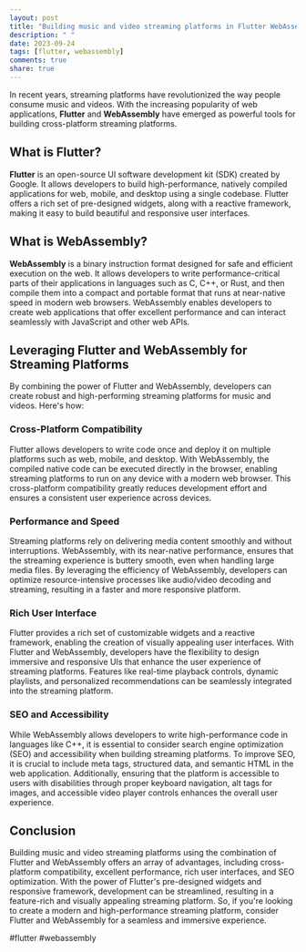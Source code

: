 ```yaml
---
layout: post
title: "Building music and video streaming platforms in Flutter WebAssembly"
description: " "
date: 2023-09-24
tags: [flutter, webassembly]
comments: true
share: true
---
```


In recent years, streaming platforms have revolutionized the way people consume music and videos. With the increasing popularity of web applications, **Flutter** and **WebAssembly** have emerged as powerful tools for building cross-platform streaming platforms.

## What is Flutter?

**Flutter** is an open-source UI software development kit (SDK) created by Google. It allows developers to build high-performance, natively compiled applications for web, mobile, and desktop using a single codebase. Flutter offers a rich set of pre-designed widgets, along with a reactive framework, making it easy to build beautiful and responsive user interfaces.

## What is WebAssembly?

**WebAssembly** is a binary instruction format designed for safe and efficient execution on the web. It allows developers to write performance-critical parts of their applications in languages such as C, C++, or Rust, and then compile them into a compact and portable format that runs at near-native speed in modern web browsers. WebAssembly enables developers to create web applications that offer excellent performance and can interact seamlessly with JavaScript and other web APIs.

## Leveraging Flutter and WebAssembly for Streaming Platforms

By combining the power of Flutter and WebAssembly, developers can create robust and high-performing streaming platforms for music and videos. Here's how:

### Cross-Platform Compatibility

Flutter allows developers to write code once and deploy it on multiple platforms such as web, mobile, and desktop. With WebAssembly, the compiled native code can be executed directly in the browser, enabling streaming platforms to run on any device with a modern web browser. This cross-platform compatibility greatly reduces development effort and ensures a consistent user experience across devices.

### Performance and Speed

Streaming platforms rely on delivering media content smoothly and without interruptions. WebAssembly, with its near-native performance, ensures that the streaming experience is buttery smooth, even when handling large media files. By leveraging the efficiency of WebAssembly, developers can optimize resource-intensive processes like audio/video decoding and streaming, resulting in a faster and more responsive platform.

### Rich User Interface

Flutter provides a rich set of customizable widgets and a reactive framework, enabling the creation of visually appealing user interfaces. With Flutter and WebAssembly, developers have the flexibility to design immersive and responsive UIs that enhance the user experience of streaming platforms. Features like real-time playback controls, dynamic playlists, and personalized recommendations can be seamlessly integrated into the streaming platform.

### SEO and Accessibility

While WebAssembly allows developers to write high-performance code in languages like C++, it is essential to consider search engine optimization (SEO) and accessibility when building streaming platforms. To improve SEO, it is crucial to include meta tags, structured data, and semantic HTML in the web application. Additionally, ensuring that the platform is accessible to users with disabilities through proper keyboard navigation, alt tags for images, and accessible video player controls enhances the overall user experience.

## Conclusion

Building music and video streaming platforms using the combination of Flutter and WebAssembly offers an array of advantages, including cross-platform compatibility, excellent performance, rich user interfaces, and SEO optimization. With the power of Flutter's pre-designed widgets and responsive framework, development can be streamlined, resulting in a feature-rich and visually appealing streaming platform. So, if you're looking to create a modern and high-performance streaming platform, consider Flutter and WebAssembly for a seamless and immersive experience.

#flutter #webassembly